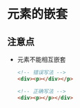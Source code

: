 # 元素的嵌套

## 注意点

+ 元素不能相互嵌套

  ```html
  <!-- 错误写法 -->
  <div><p></div></p>

  <!-- 正确写法 -->
  <div><p></p></div>
  ```
